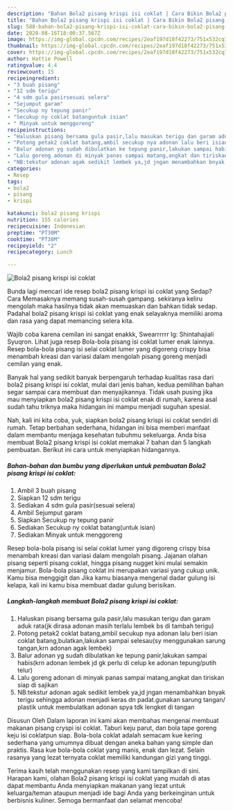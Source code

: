 ```yaml
---
description: "Bahan Bola2 pisang krispi isi coklat | Cara Bikin Bola2 pisang krispi isi coklat Yang Mudah Dan Praktis"
title: "Bahan Bola2 pisang krispi isi coklat | Cara Bikin Bola2 pisang krispi isi coklat Yang Mudah Dan Praktis"
slug: 588-bahan-bola2-pisang-krispi-isi-coklat-cara-bikin-bola2-pisang-krispi-isi-coklat-yang-mudah-dan-praktis
date: 2020-08-16T18:00:37.567Z
image: https://img-global.cpcdn.com/recipes/2eaf197d18f42273/751x532cq70/bola2-pisang-krispi-isi-coklat-foto-resep-utama.jpg
thumbnail: https://img-global.cpcdn.com/recipes/2eaf197d18f42273/751x532cq70/bola2-pisang-krispi-isi-coklat-foto-resep-utama.jpg
cover: https://img-global.cpcdn.com/recipes/2eaf197d18f42273/751x532cq70/bola2-pisang-krispi-isi-coklat-foto-resep-utama.jpg
author: Hattie Powell
ratingvalue: 4.4
reviewcount: 15
recipeingredient:
- "3 buah pisang"
- "12 sdm terigu"
- "4 sdm gula pasirsesuai selera"
- "Sejumput garam"
- "Secukup ny tepung panir"
- "Secukup ny coklat batanguntuk isian"
- " Minyak untuk menggoreng"
recipeinstructions:
- "Haluskan pisang bersama gula pasir,lalu masukan terigu dan garam aduk rata(jk dirasa adonan masih terlalu lembek bs di tambah terigu)"
- "Potong petak2 coklat batang,ambil secukup nya adonan lalu beri isian coklat batang,bulatkan,lakukan sampai selesau(sy menggunakan sarung tangan,krn adonan agak lembek)"
- "Balur adonan yg sudah dibulatkan ke tepung panir,lakukan sampai habis(krn adonan lembek jd gk perlu di celup ke adonan tepung/putih telur)"
- "Lalu goreng adonan di minyak panas sampai matang,angkat dan tiriskan siap di sajikan"
- "NB:tekstur adonan agak sedikit lembek ya,jd jngan menambahkan bnyak terigu sehingga adonan menjadi keras dn padat.gunakan sarung tangan/ plastik untuk membulatkan adonan spya tdk lengket di tangan"
categories:
- Resep
tags:
- bola2
- pisang
- krispi

katakunci: bola2 pisang krispi 
nutrition: 155 calories
recipecuisine: Indonesian
preptime: "PT30M"
cooktime: "PT38M"
recipeyield: "2"
recipecategory: Lunch

---
```



![Bola2 pisang krispi isi coklat](https://img-global.cpcdn.com/recipes/2eaf197d18f42273/751x532cq70/bola2-pisang-krispi-isi-coklat-foto-resep-utama.jpg)

Bunda lagi mencari ide resep bola2 pisang krispi isi coklat yang Sedap? Cara Memasaknya memang susah-susah gampang. sekiranya keliru mengolah maka hasilnya tidak akan memuaskan dan bahkan tidak sedap. Padahal bola2 pisang krispi isi coklat yang enak selayaknya memiliki aroma dan rasa yang dapat memancing selera kita.

Wajib coba karena cemilan ini sangat enakkk, Swearrrrrr Ig: Shintahajiali Syuqron. Lihat juga resep Bola-bola pisang isi coklat lumer enak lainnya. Resep bola-bola pisang isi selai coklat lumer yang digoreng crispy bisa menambah kreasi dan variasi dalam mengolah pisang goreng menjadi cemilan yang enak.

Banyak hal yang sedikit banyak berpengaruh terhadap kualitas rasa dari bola2 pisang krispi isi coklat, mulai dari jenis bahan, kedua pemilihan bahan segar sampai cara membuat dan menyajikannya. Tidak usah pusing jika mau menyiapkan bola2 pisang krispi isi coklat enak di rumah, karena asal sudah tahu triknya maka hidangan ini mampu menjadi suguhan spesial.


Nah, kali ini kita coba, yuk, siapkan bola2 pisang krispi isi coklat sendiri di rumah. Tetap berbahan sederhana, hidangan ini bisa memberi manfaat dalam membantu menjaga kesehatan tubuhmu sekeluarga. Anda bisa membuat Bola2 pisang krispi isi coklat memakai 7 bahan dan 5 langkah pembuatan. Berikut ini cara untuk menyiapkan hidangannya.

<!--inarticleads1-->

##### Bahan-bahan dan bumbu yang diperlukan untuk pembuatan Bola2 pisang krispi isi coklat:

1. Ambil 3 buah pisang
1. Siapkan 12 sdm terigu
1. Sediakan 4 sdm gula pasir(sesuai selera)
1. Ambil Sejumput garam
1. Siapkan Secukup ny tepung panir
1. Sediakan Secukup ny coklat batang(untuk isian)
1. Sediakan  Minyak untuk menggoreng


Resep bola-bola pisang isi selai coklat lumer yang digoreng crispy bisa menambah kreasi dan variasi dalam mengolah pisang. Jajanan olahan pisang seperti pisang coklat, hingga pisang nugget kini mulai semakin menjamur. Bola-bola pisang coklat ini merupakan variasi yang cukup unik. Kamu bisa menggigit dan Jika kamu biasanya mengenal dadar gulung isi kelapa, kali ini kamu bisa membuat dadar gulung berisikan. 

<!--inarticleads2-->

##### Langkah-langkah membuat Bola2 pisang krispi isi coklat:

1. Haluskan pisang bersama gula pasir,lalu masukan terigu dan garam aduk rata(jk dirasa adonan masih terlalu lembek bs di tambah terigu)
1. Potong petak2 coklat batang,ambil secukup nya adonan lalu beri isian coklat batang,bulatkan,lakukan sampai selesau(sy menggunakan sarung tangan,krn adonan agak lembek)
1. Balur adonan yg sudah dibulatkan ke tepung panir,lakukan sampai habis(krn adonan lembek jd gk perlu di celup ke adonan tepung/putih telur)
1. Lalu goreng adonan di minyak panas sampai matang,angkat dan tiriskan siap di sajikan
1. NB:tekstur adonan agak sedikit lembek ya,jd jngan menambahkan bnyak terigu sehingga adonan menjadi keras dn padat.gunakan sarung tangan/ plastik untuk membulatkan adonan spya tdk lengket di tangan


Disusun Oleh Dalam laporan ini kami akan membahas mengenai membuat makanan pisang cryspi isi coklat. Taburi keju parut, dan bola tape goreng keju isi coklatpun siap. Bola-bola coklat adalah semacam kue kering sederhana yang umumnya dibuat dengan aneka bahan yang simple dan praktis. Rasa kue bola-bola coklat yang manis, enak dan lezat. Selain rasanya yang lezat ternyata coklat memiliki kandungan gizi yang tinggi. 

Terima kasih telah menggunakan resep yang kami tampilkan di sini. Harapan kami, olahan Bola2 pisang krispi isi coklat yang mudah di atas dapat membantu Anda menyiapkan makanan yang lezat untuk keluarga/teman ataupun menjadi ide bagi Anda yang berkeinginan untuk berbisnis kuliner. Semoga bermanfaat dan selamat mencoba!
